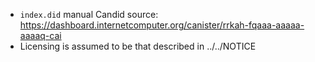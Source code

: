 - `index.did` manual Candid source: https://dashboard.internetcomputer.org/canister/rrkah-fqaaa-aaaaa-aaaaq-cai
- Licensing is assumed to be that described in ../../NOTICE
